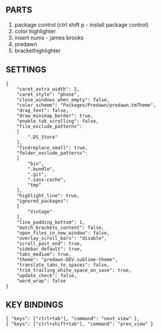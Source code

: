 ## PARTS
1. package control (ctrl shift p - install package control)
2. color highlighter 
3. insert nums - james brooks
4. predawn
5. brackethighlighter

## SETTINGS
```
{
	"caret_extra_width": 2,
	"caret_style": "phase",
	"close_windows_when_empty": false,
	"color_scheme": "Packages/Predawn/predawn.tmTheme",
	"drag_text": false,
	"draw_minimap_border": true,
	"enable_tab_scrolling": false,
	"file_exclude_patterns":
	[
		".DS_Store"
	],
	"findreplace_small": true,
	"folder_exclude_patterns":
	[
		"bin",
		".bundle",
		".git",
		".sass-cache",
		"tmp"
	],
	"highlight_line": true,
	"ignored_packages":
	[
		"Vintage"
	],
	"line_padding_bottom": 1,
	"match_brackets_content": false,
	"open_files_in_new_window": false,
	"overlay_scroll_bars": "disable",
	"scroll_past_end": true,
	"sidebar_default": true,
	"tabs_medium": true,
	"theme": "predawn-DEV.sublime-theme",
	"translate_tabs_to_spaces": false,
	"trim_trailing_white_space_on_save": true,
	"update_check": false,
	"word_wrap": false
}
```

## KEY BINDINGS
```
{ "keys": ["ctrl+tab"], "command": "next_view" },
{ "keys": ["ctrl+shift+tab"], "command": "prev_view" }
```
